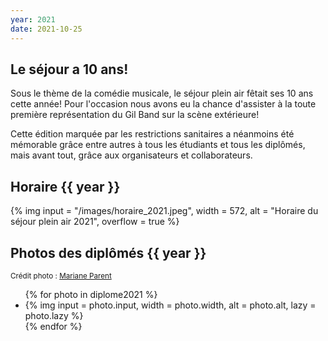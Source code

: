 ```yaml
---
year: 2021
date: 2021-10-25
---
```

## Le séjour a 10 ans!
Sous le thème de la comédie musicale, le séjour plein air fêtait ses 10 ans cette année! Pour l'occasion nous avons eu la chance d'assister à la toute première représentation du Gil Band sur la scène extérieure!

Cette édition marquée par les restrictions sanitaires a néanmoins été mémorable grâce entre autres à tous les étudiants et tous les diplômés, mais avant tout, grâce aux organisateurs et collaborateurs.
## Horaire {{ year }}
{% img 
input = "/images/horaire_2021.jpeg",
width = 572,
alt = "Horaire du séjour plein air 2021",
overflow = true
%}

## Photos des diplômés {{ year }}
<small>

Crédit photo : [Mariane Parent](https://marianeparent.com/ "https://marianeparent.com")
</small>

<section class="masonry" data-diplome2021="">
  <ul>
{% for photo in diplome2021 %}
<li>
{% img 
input = photo.input,
width = photo.width,
alt = photo.alt,
lazy = photo.lazy
%}
</li>
{% endfor %}
  </ul>
</section>